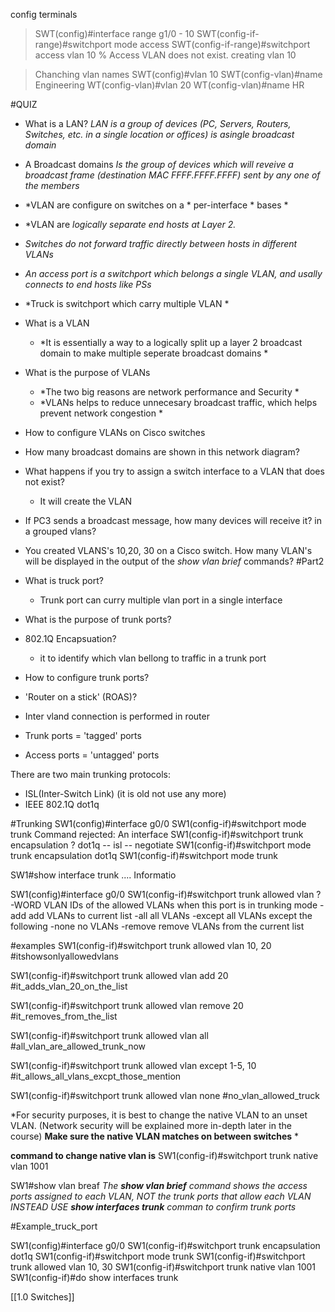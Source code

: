 config terminals
>SWT(config)#interface range g1/0 - 10
>SWT(config-if-range)#switchport mode access
>SWT(config-if-range)#switchport access vlan 10
>% Access VLAN does not exist. creating vlan 10


>Chanching vlan names
>SWT(config)#vlan 10
>SWT(config-vlan)#name Engineering
>WT(config-vlan)#vlan 20
>WT(config-vlan)#name HR

#QUIZ
- What is a LAN? *LAN is a group of devices (PC, Servers, Routers, Switches, etc. in a single location or offices) is asingle broadcast domain*
- A Broadcast domains *Is the group  of devices which will reveive a broadcast frame (destination MAC FFFF.FFFF.FFFF) sent by any one of the members*
- *VLAN are configure on switches on a * per-interface *  bases *
- *VLAN are *logically separate end hosts at Layer 2.*
- *Switches do not forward traffic directly between hosts in different VLANs*
-  *An access port is a switchport which belongs a single VLAN, and usally connects to end hosts like PSs*
-   *Truck is switchport which carry multiple VLAN *
- What is a  VLAN
	- *It is essentially a way to a logically split up a layer 2 broadcast domain to make multiple seperate broadcast domains *
- What is the purpose of VLANs
	- *The two big reasons are network performance and Security *
	- *VLANs helps to reduce unnecesary broadcast traffic, which helps prevent network congestion *
- How to configure VLANs on Cisco switches
- How many broadcast domains are shown in this network diagram?
- What happens if you try to assign a switch interface to a VLAN that does not exist?
	- It will create the VLAN
- If PC3 sends a broadcast message, how many devices will receive it? in a grouped vlans?
- You created VLANS's 10,20, 30 on a Cisco switch. How many VLAN's will be displayed in the output of the *show vlan brief*  commands?
#Part2 
- What is truck port?
	- Trunk port can curry multiple vlan port in a single interface
- What is the purpose of trunk ports?
- 802.1Q Encapsuation?
	- it to identify which vlan bellong to traffic in a trunk port
- How to configure trunk ports?
- 'Router on a stick' (ROAS)?


- Inter vland connection is performed in router 
- Trunk ports  = 'tagged' ports
- Access ports = 'untagged' ports

There are two main trunking protocols:
- ISL(Inter-Switch Link) (it is old not use any more)
- IEEE 802.1Q   dot1q 

 
#Trunking 
SW1(config)#interface g0/0
SW1(config-if)#switchport mode trunk
Command rejected: An interface
SW1(config-if)#switchport trunk encapsulation ?
dot1q --
isl --
negotiate
SW1(config-if)#switchport mode trunk encapsulation dot1q
SW1(config-if)#switchport mode trunk

SW1#show interface trunk
.... Informatio

SW1(config)#interface g0/0
SW1(config-if)#switchport  trunk allowed vlan ?
  -WORD VLAN IDs of the allowed VLANs when this port is in trunking mode
	-add    add VLANs to current list
	-all       all VLANs
	-except all VLANs except the following
	-none   no VLANs 
	-remove remove VLANs from the current list    

#examples
SW1(config-if)#switchport trunk allowed  vlan 10, 20    #itshowsonlyallowedvlans

SW1(config-if)#switchport trunk allowed vlan add 20    #it_adds_vlan_20_on_the_list

SW1(config-if)#switchport trunk allowed vlan remove 20  #it_removes_from_the_list

SW1(config-if)#switchport trunk allowed vlan all          #all_vlan_are_allowed_trunk_now

SW1(config-if)#switchport trunk allowed vlan except 1-5, 10    #it_allows_all_vlans_excpt_those_mention

SW1(config-if)#switchport trunk allowed vlan none          #no_vlan_allowed_truck


*For security purposes, it is best to change the native VLAN to an unset VLAN. 
(Network security will be explained more in-depth later in the course)
**Make sure the native VLAN matches on between switches** *

**command to change native vlan is**
SW1(config-if)#switchport trunk native vlan 1001

SW1#show vlan breaf
*The **show vlan brief** command shows the access ports assigned to each VLAN,
NOT the trunk ports that allow each VLAN
INSTEAD USE **show interfaces trunk** comman to confirm trunk ports*

#Example_truck_port

SW1(config)#interface g0/0
SW1(config-if)#switchport trunk encapsulation dot1q
SW1(config-if)#switchport mode trunk 
SW1(config-if)#switchport trunk allowed vlan 10, 30
SW1(config-if)#switchport trunk native vlan 1001
SW1(config-if)#do show interfaces trunk













[[1.0 Switches]]